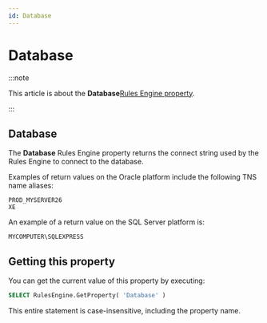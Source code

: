 ```yaml
---
id: Database
---
```


# Database




:::note

This article is about the **Database**[Rules Engine property](/Modeller_and_Rules_Engine/Rules_Engine_properties).

:::

## **Database**

The **Database** Rules Engine property returns the connect string used by the Rules Engine to connect to the database.

Examples of return values on the Oracle platform include the following TNS name aliases:

```
PROD_MYSERVER26
XE
```

An example of a return value on the SQL Server platform is:

```
MYCOMPUTER\SQLEXPRESS
```

## Getting this property

You can get the current value of this property by executing:

```sql
SELECT RulesEngine.GetProperty( 'Database' )
```

This entire statement is case-insensitive, including the property name.